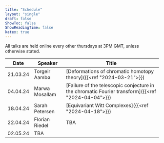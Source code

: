 ```yaml
---
title: "Schedule"
layout: "single"
draft: false
ShowToc: false
ShowReadingTime: false
katex: true
---
```


All talks are held online every other thursdays at 3PM GMT, unless otherwise stated. 

|Date    |Speaker                |Title|
|--------|-----------------------|-----|
|21.03.24|Torgeir Aambø          |[Deformations of chromatic homotopy theory]({{<ref "2024-03-21">}})|
|04.04.24|Marwa Mosallam         |[Failure of the telescopic conjecture in the chromatic Fourier transform]({{<ref "2024-04-04">}})|
|18.04.24|Sarah Petersen         |[Equivariant Witt Complexes]({{<ref "2024-04-18">}})|
|22.04.24|Florian Riedel         |TBA|
|02.05.24|TBA                    ||


 